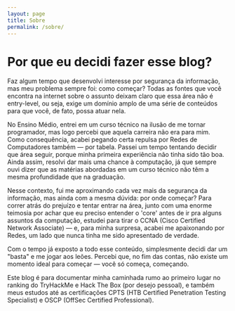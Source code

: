 ```yaml
---
layout: page
title: Sobre
permalink: /sobre/
---
```


# Por que eu decidi fazer esse blog?

Faz algum tempo que desenvolvi interesse por segurança da informação, mas meu problema sempre foi: como começar?
Todas as fontes que você encontra na internet sobre o assunto deixam claro que essa área não é entry-level, ou seja, exige um domínio amplo de uma série de conteúdos para que você, de fato, possa atuar nela.

No Ensino Médio, entrei em um curso técnico na ilusão de me tornar programador, mas logo percebi que aquela carreira não era para mim. Como consequência, acabei pegando certa repulsa por Redes de Computadores também — por tabela.
Passei um tempo tentando decidir que área seguir, porque minha primeira experiência não tinha sido tão boa. Ainda assim, resolvi dar mais uma chance à computação, já que sempre ouvi dizer que as matérias abordadas em um curso técnico não têm a mesma profundidade que na graduação.

Nesse contexto, fui me aproximando cada vez mais da segurança da informação, mas ainda com a mesma dúvida: por onde começar?
Para correr atrás do prejuízo e tentar entrar na área, junto com uma enorme teimosia por achar que eu preciso entender o 'core' antes de ir pra alguns assuntos da computação, estudei para tirar o CCNA (Cisco Certified Network Associate) — e, para minha surpresa, acabei me apaixonando por Redes, um lado que nunca tinha me sido apresentado de verdade.

Com o tempo já exposto a todo esse conteúdo, simplesmente decidi dar um "basta" e me jogar aos leões. Percebi que, no fim das contas, não existe um momento ideal para começar — você só começa, começando.

Este blog é para documentar minha caminhada rumo ao primeiro lugar no ranking do TryHackMe e Hack The Box (por desejo pessoal), e também meus estudos até as certificações CPTS (HTB Certified Penetration Testing Specialist) e OSCP (OffSec Certified Professional).
